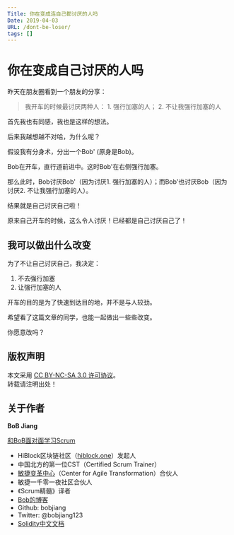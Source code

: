 ```yaml
---
Title: 你在变成连自己都讨厌的人吗
Date: 2019-04-03
URL: /dont-be-loser/ 
tags: []
---
```


# 你在变成自己讨厌的人吗

昨天在朋友圈看到一个朋友的分享：

> 我开车的时候最讨厌两种人： 1. 强行加塞的人； 2. 不让我强行加塞的人

首先我也有同感，我也是这样的想法。

后来我越想越不对哈，为什么呢？

假设我有分身术，分出一个Bob' (原身是Bob)。

Bob在开车，直行道前进中。这时Bob'在右侧强行加塞。

那么此时，Bob讨厌Bob'（因为讨厌1. 强行加塞的人）；而Bob'也讨厌Bob（因为讨厌2. 不让我强行加塞的人）。

结果就是自己讨厌自己啦！

原来自己开车的时候，这么令人讨厌！已经都是自己讨厌自己了！

## 我可以做出什么改变

为了不让自己讨厌自己，我决定：

1. 不去强行加塞
2. 让强行加塞的人

开车的目的是为了快速到达目的地，并不是与人较劲。

希望看了这篇文章的同学，也能一起做出一些些改变。

你愿意改吗？

## 版权声明

本文采用 [CC BY-NC-SA 3.0 许可协议](https://creativecommons.org/licenses/by-nc-sa/3.0/deed.zh)。  
转载请注明出处！

## 关于作者

**BoB Jiang**

[和BoB面对面学习Scrum](https://yihuode.io/brands/33) 

- HiBlock区块链社区（[hiblock.one](https://hiblock.one)）发起人  
- 中国北方的第一位CST（Certified Scrum Trainer）  
- [敏捷变革中心](https://www.c4at.cn/)（Center for Agile Transformation）合伙人  
- 敏捷一千零一夜社区合伙人  
- 《Scrum精髓》译者
- [Bob的博客](http://www.bobjiang.com)
- Github: bobjiang
- Twitter: @bobjiang123
- [Solidity中文文档](https://solidity-cn.readthedocs.io/zh/develop/)